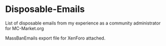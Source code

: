 # Disposable-Emails
List of disposable emails from my experience as a community administrator for MC-Market.org

MassBanEmails export file for XenForo attached.
